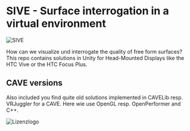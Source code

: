 # SIVE - Surface interrogation in a virtual environment

![SIVE](https://github.com/MBrill/SIVE/blob/master/images/SIVE.png)

How can we visualize und interrogate the quality of free form surfaces? This repo
contains solutions in Unity for Head-Mounted Displays like the HTC Vive or
the HTC Focus Plus. 

## CAVE versions
Also included you find quite old solutions
implemented in CAVELib resp. VRJuggler for a CAVE.
Here wie use OpenGL resp. OpenPerformer and C++. 

![Lizenzlogo](https://licensebuttons.net/l/by-nc-sa/3.0/de/88x31.png)

